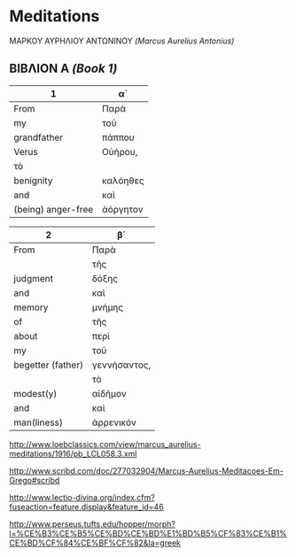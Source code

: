# Meditations

ΜΑΡΚΟΥ ΑΥΡΗΛΙΟΥ ΑΝΤΩΝΙΝΟΥ <i>(Marcus Aurelius Antonius)</i>


## ΒΙΒΛΙΟΝ Α <i>(Book 1)</i>

1  |  α΄
--- | ---
From | Παρὰ
my | τοῦ 
grandfather | πάππου 
Verus | Οὐήρου, 
 | τὸ 
benignity | καλόηθες 
and | καὶ 
(being) anger-free | ἀόργητον

 2  |  β΄
--- | ---
From | Παρὰ 
     | τῆς 
judgment | δόξης 
and  | καὶ 
memory | μνήμης 
of   | τῆς 
about | περὶ 
my    | τοῦ 
begetter (father) | γεννήσαντος, 
     | τὸ 
modest(y) | αἰδῆμον 
and  | καὶ 
man(liness)  | ἀρρενικόν

http://www.loebclassics.com/view/marcus_aurelius-meditations/1916/pb_LCL058.3.xml

http://www.scribd.com/doc/277032904/Marcus-Aurelius-Meditacoes-Em-Grego#scribd

http://www.lectio-divina.org/index.cfm?fuseaction=feature.display&feature_id=46

http://www.perseus.tufts.edu/hopper/morph?l=%CE%B3%CE%B5%CE%BD%CE%BD%E1%BD%B5%CF%83%CE%B1%CE%BD%CF%84%CE%BF%CF%82&la=greek

